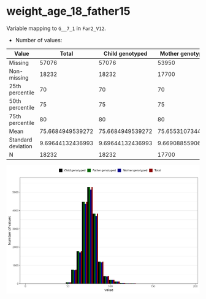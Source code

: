 # weight_age_18_father15
Variable mapping to `G__7_1` in `Far2_V12`.
- Number of values:

| Value | Total | Child genotyped | Mother genotyped | Father genotyped |
| ----- | ----- | --------------- | ---------------- | ---------------- |
| Missing | 57076 | 57076 | 53950 | 31852 |
| Non-missing | 18232 | 18232 | 17700 | 18232 |
| 25th percentile | 70 | 70 | 70 | 70 |
| 50th percentile | 75 | 75 | 75 | 75 |
| 75th percentile | 80 | 80 | 80 | 80 |
| Mean | 75.6684949539272 | 75.6684949539272 | 75.6553107344633 | 75.6684949539272 |
| Standard deviation | 9.69644132436993 | 9.69644132436993 | 9.66908855906116 | 9.69644132436993 |
| N | 18232 | 18232 | 17700 | 18232 |



![](weight_age_18_father15_n.png)



